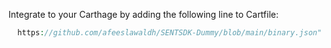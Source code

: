 Integrate to your Carthage by adding the following line to Cartfile:

```php
  https://github.com/afeeslawaldh/SENTSDK-Dummy/blob/main/binary.json" ~> 1.0.0
```
